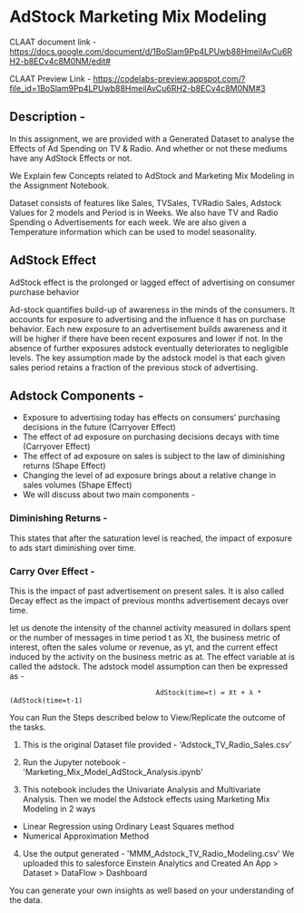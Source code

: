 # AdStock Marketing Mix Modeling 


CLAAT document link - https://docs.google.com/document/d/1BoSlam9Pp4LPUwb88HmeilAvCu6RH2-b8ECv4c8M0NM/edit#

CLAAT Preview Link - https://codelabs-preview.appspot.com/?file_id=1BoSlam9Pp4LPUwb88HmeilAvCu6RH2-b8ECv4c8M0NM#3


## Description - 

In this assignment, we are provided with a Generated Dataset to  analyse the Effects of Ad Spending on TV & Radio. And whether
or not these mediums have any AdStock Effects or not. 

We Explain few Concepts related to AdStock and Marketing Mix Modeling in the Assignment Notebook. 

Dataset consists of features like Sales, TVSales, TVRadio Sales, Adstock Values for 2 models and Period is in Weeks. 
We also have TV and Radio Spending o Advertisements for each week. 
We are also given a Temperature information which can be used to model seasonality. 

## AdStock Effect

AdStock effect is the prolonged or lagged effect of advertising on consumer purchase behavior

Ad-stock quantifies build-up of awareness in the minds of the consumers. It accounts for exposure to advertising and the influence it has on purchase behavior. Each new exposure to an advertisement builds awareness and it will be higher if there have been recent exposures and lower if not. In the absence of further exposures adstock eventually deteriorates to negligible levels.
The key assumption made by the adstock model is that each given sales period retains a fraction of the previous stock of advertising.

## Adstock Components -

- Exposure to advertising today has effects on consumers’ purchasing decisions in the future (Carryover Effect)
- The effect of ad exposure on purchasing decisions decays with time (Carryover Effect)
- The effect of ad exposure on sales is subject to the law of diminishing returns (Shape Effect)
- Changing the level of ad exposure brings about a relative change in sales volumes (Shape Effect)
- We will discuss about two main components -

### Diminishing Returns -
This states that after the saturation level is reached, the impact of exposure to ads start diminishing over time.

### Carry Over Effect -
This is the impact of past advertisement on present sales. It is also called Decay effect as the impact of previous months advertisement decays over time.
	
let us denote the intensity of the channel activity measured in dollars spent or the number of messages in time period t as Xt, the business metric of interest, often the sales volume or revenue, as yt, and the current effect induced by the activity on the business metric as at. The effect variable at is called the adstock. The adstock model assumption can then be expressed as - 

										AdStock(time=t) = Xt + λ * (AdStock(time=t-1)


You can Run the Steps described below to View/Replicate the outcome of the tasks. 


1. This is the original Dataset file provided - 'Adstock_TV_Radio_Sales.csv'

2. Run the Jupyter notebook - 'Marketing_Mix_Model_AdStock_Analysis.ipynb' 

3. This notebook includes the Univariate Analysis and Multivariate Analysis. Then we model the Adstock effects using Marketing Mix Modeling 
 in 2 ways 
 - Linear Regression using Ordinary Least Squares method
 - Numerical Approximation Method
 
 
4. Use the output generated - 'MMM_Adstock_TV_Radio_Modeling.csv'
We uploaded this to salesforce Einstein Analytics and Created An App > Dataset > DataFlow > Dashboard 



You can generate your own insights as well based on your understanding of the data. 






